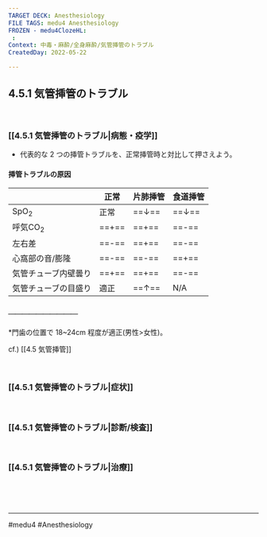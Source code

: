 ```yaml
---
TARGET DECK: Anesthesiology
FILE TAGS: medu4 Anesthesiology
FROZEN - medu4ClozeHL:
 : 
Context: 中毒・麻酔/全身麻酔/気管挿管のトラブル
CreatedDay: 2022-05-22

---
```


## 4.5.1 気管挿管のトラブル

<br>

### [[4.5.1 気管挿管のトラブル|病態・疫学]]
* 代表的な 2 つの挿管トラブルを、正常挿管時と対比して押さえよう。
#### 挿管トラブルの原因
| |正常|片肺挿管|食道挿管|
|---|---|---|---|
|SpO<sub>2</sub>|正常|==↓==|==↓==|
|呼気CO<sub>2</sub>|==+==|==+==|==-==|
|左右差|==-==|==+==|==-==|
|心窩部の音/膨隆|==-==|==-==|==+==
|気管チューブ内壁曇り|==+==|==+==|==-==|
|気管チューブの目盛り|適正|==↑==|N/A|
##### ＿＿＿＿＿＿＿＿＿＿
\*門歯の位置で 18~24cm 程度が適正(男性>女性)。
<!--ID: 1653205808424-->


cf.) [[4.5 気管挿管]]




<br>

### [[4.5.1 気管挿管のトラブル|症状]]


<br>

### [[4.5.1 気管挿管のトラブル|診断/検査]]


<br>

### [[4.5.1 気管挿管のトラブル|治療]]


<br><br><br>

---
#medu4 #Anesthesiology 
